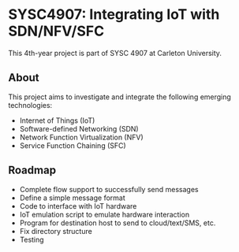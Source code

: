 # SYSC4907: Integrating IoT with SDN/NFV/SFC

This 4th-year project is part of SYSC 4907 at Carleton University.

## About
This project aims to investigate and integrate the following emerging technologies:
* Internet of Things (IoT)
* Software-defined Networking (SDN)
* Network Function Virtualization (NFV)
* Service Function Chaining (SFC)

## Roadmap
* Complete flow support to successfully send messages
* Define a simple message format
* Code to interface with IoT hardware
* IoT emulation script to emulate hardware interaction
* Program for destination host to send to cloud/text/SMS, etc.
* Fix directory structure
* Testing

